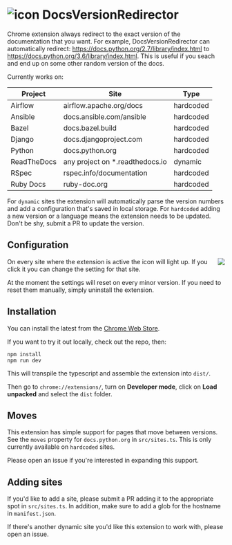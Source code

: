 # ![icon](https://raw.githubusercontent.com/leos/DocsVersionRedirector/master/static/icons/icon48.png) DocsVersionRedirector

Chrome extension always redirect to the exact version of the documentation that you want. For example, DocsVersionRedirector can automatically redirect: https://docs.python.org/2.7/library/index.html to https://docs.python.org/3.6/library/index.html. This is useful if you seach and end up on some other random version of the docs.

Currently works on:

| Project     | Site                             | Type      |
| ----------- | -------------------------------- | --------- |
| Airflow     | airflow.apache.org/docs          | hardcoded |
| Ansible     | docs.ansible.com/ansible         | hardcoded |
| Bazel       | docs.bazel.build                 | hardcoded |
| Django      | docs.djangoproject.com           | hardcoded |
| Python      | docs.python.org                  | hardcoded |
| ReadTheDocs | any project on \*.readthedocs.io | dynamic   |
| RSpec       | rspec.info/documentation         | hardcoded |
| Ruby Docs   | ruby-doc.org                     | hardcoded |

For `dynamic` sites the extension will automatically parse the version numbers and add a configuration that's saved in local storage. For `hardcoded` adding a new version or a language means the extension needs to be updated. Don't be shy, submit a PR to update the version.

## Configuration

<img align="right" src="https://raw.githubusercontent.com/leos/DocsVersionRedirector/master/screenshots/python.png" />
On every site where the extension is active the icon will light up. If you click it you can change the setting for that site.

At the moment the settings will reset on every minor version. If you need to reset them manually, simply uninstall the extension.

## Installation

You can install the latest from the [Chrome Web Store](https://chrome.google.com/webstore/detail/nomnkbngkijpffepcgbbofhcnafpkiep/).

If you want to try it out locally, check out the repo, then:

```
npm install
npm run dev
```

This will transpile the typescript and assemble the extension into `dist/`.

Then go to `chrome://extensions/`, turn on **Developer mode**, click on **Load unpacked** and select the `dist` folder.

## Moves

This extension has simple support for pages that move between versions. See the `moves` property for `docs.python.org` in `src/sites.ts`. This is only currently available on `hardcoded` sites.

Please open an issue if you're interested in expanding this support.

## Adding sites

If you'd like to add a site, please submit a PR adding it to the appropriate spot in `src/sites.ts`. In addition, make sure to add a glob for the hostname in `manifest.json`.

If there's another dynamic site you'd like this extension to work with, please open an issue.
